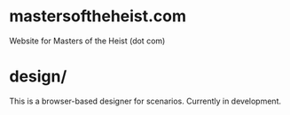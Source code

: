 # mastersoftheheist.com
Website for Masters of the Heist (dot com)

# design/

This is a browser-based designer for scenarios. Currently in development.

